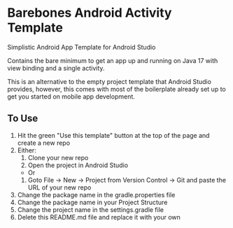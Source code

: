 # Barebones Android Activity Template
Simplistic Android App Template for Android Studio

Contains the bare minimum to get an app up and running on Java 17 with view binding and a single activity.

This is an alternative to the empty project template that Android Studio provides, however, this
comes with most of the boilerplate already set up to get you started on mobile app development.

## To Use
1. Hit the green "Use this template" button at the top of the page and create a new repo
2. Either:
   1. Clone your new repo
   2. Open the project in Android Studio
   - Or
   1. Goto File -> New -> Project from Version Control -> Git and paste the URL of your new repo
3. Change the package name in the gradle.properties file
4. Change the package name in your Project Structure
5. Change the project name in the settings.gradle file
6. Delete this README.md file and replace it with your own
